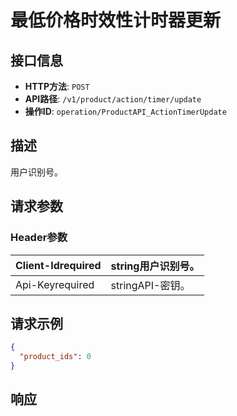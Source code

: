# 最低价格时效性计时器更新

## 接口信息

- **HTTP方法**: `POST`
- **API路径**: `/v1/product/action/timer/update`
- **操作ID**: `operation/ProductAPI_ActionTimerUpdate`

## 描述

用户识别号。

## 请求参数

### Header参数

| Client-Idrequired | string用户识别号。 |
|---|---|
| Api-Keyrequired | stringAPI-密钥。 |

## 请求示例

```json
{
  "product_ids": 0
}
```

## 响应
